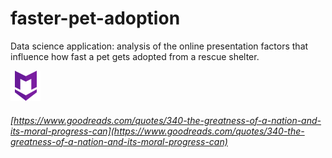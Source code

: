# faster-pet-adoption

Data science application: analysis of the online presentation factors that influence how fast a pet gets adopted from a rescue shelter.

![alt text](https://github.com/adam-p/markdown-here/raw/master/src/common/images/icon48.png "Logo Title Text 1")

###### [https://www.goodreads.com/quotes/340-the-greatness-of-a-nation-and-its-moral-progress-can](https://www.goodreads.com/quotes/340-the-greatness-of-a-nation-and-its-moral-progress-can)

